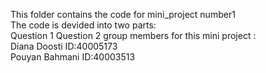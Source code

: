 This folder contains the code for mini_project number1<br>
The code is devided into two parts:<br>
Question 1
Question 2
group members for this mini project :<br>
Diana Doosti   ID:40005173<br>
Pouyan Bahmani ID:40003513<br>
